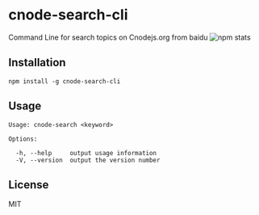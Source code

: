 # cnode-search-cli

Command Line for search topics on Cnodejs.org from baidu
![npm stats](https://nodei.co/npm/cnode-search-cli.png?downloads=true&stars=true)
## Installation
```
npm install -g cnode-search-cli
```

## Usage
```
Usage: cnode-search <keyword>

Options:

  -h, --help     output usage information
  -V, --version  output the version number
```
## License
MIT
